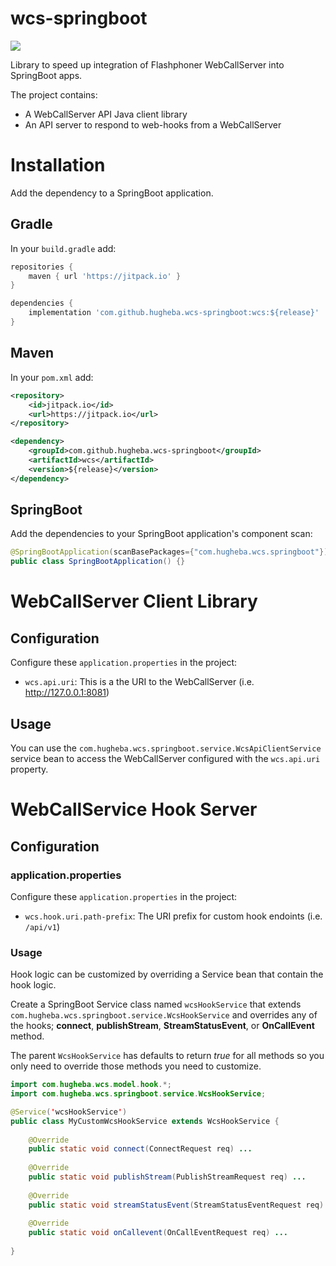 # wcs-springboot

[![](https://jitpack.io/v/hugheba/wcs-springboot.svg)](https://jitpack.io/#hugheba/wcs-springboot)

Library to speed up integration of Flashphoner WebCallServer into SpringBoot apps.

The project contains:

- A WebCallServer API Java client library 
- An API server to respond to web-hooks from a WebCallServer

# Installation

Add the dependency to a SpringBoot application.

## Gradle

In your `build.gradle` add:

```groovy
repositories {
    maven { url 'https://jitpack.io' }
}

dependencies {
    implementation 'com.github.hugheba.wcs-springboot:wcs:${release}'
}
```

## Maven

In your `pom.xml` add:

```xml
<repository>
    <id>jitpack.io</id>
    <url>https://jitpack.io</url>
</repository>

<dependency>
    <groupId>com.github.hugheba.wcs-springboot</groupId>
    <artifactId>wcs</artifactId>
    <version>${release}</version>
</dependency>
```

## SpringBoot

Add the dependencies to your SpringBoot application's component scan:

```java
@SpringBootApplication(scanBasePackages={"com.hugheba.wcs.springboot"})
public class SpringBootApplication() {}
```

# WebCallServer Client Library

## Configuration

Configure these `application.properties` in the project:

- `wcs.api.uri`: This is a the URI to the WebCallServer (i.e. http://127.0.0.1:8081)

## Usage

You can use the `com.hugheba.wcs.springboot.service.WcsApiClientService` service bean to access the WebCallServer 
configured with the `wcs.api.uri` property.

# WebCallService Hook Server

## Configuration

### application.properties

Configure these `application.properties` in the project:

- `wcs.hook.uri.path-prefix`: The URI prefix for custom hook endoints (i.e. `/api/v1`) 

### Usage

Hook logic can be customized by overriding a Service bean that contain the hook logic.

Create a SpringBoot Service class named `wcsHookService` that extends `com.hugheba.wcs.springboot.service.WcsHookService` 
and overrides any of the hooks; **connect**, **publishStream**, **StreamStatusEvent**, or **OnCallEvent** method.

The parent `WcsHookService` has defaults to return _true_ for all methods so you only need to override
those methods you need to customize.

```java
import com.hugheba.wcs.model.hook.*;
import com.hugheba.wcs.springboot.service.WcsHookService;

@Service('wcsHookService')
public class MyCustomWcsHookService extends WcsHookService {
    
    @Override
    public static void connect(ConnectRequest req) ...
    
    @Override
    public static void publishStream(PublishStreamRequest req) ...
    
    @Override
    public static void streamStatusEvent(StreamStatusEventRequest req) ... 
      
    @Override
    public static void onCallevent(OnCallEventRequest req) ...
    
}
```
